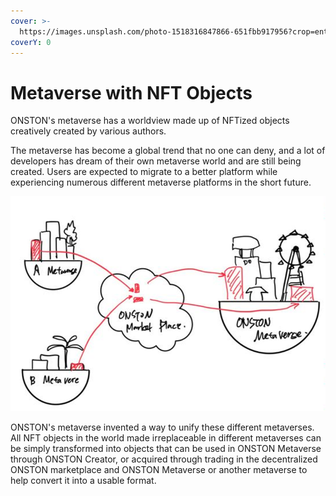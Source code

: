 ```yaml
---
cover: >-
  https://images.unsplash.com/photo-1518316847866-651fbb917956?crop=entropy&cs=srgb&fm=jpg&ixid=MnwxOTcwMjR8MHwxfHNlYXJjaHw3fHx3b3JsZHxlbnwwfHx8fDE2MzkyNDk4MDA&ixlib=rb-1.2.1&q=85
coverY: 0
---
```


# Metaverse with NFT Objects

ONSTON's metaverse has a worldview made up of NFTized objects creatively created by various authors.&#x20;

The metaverse has become a global trend that no one can deny, and a lot of developers has dream of their own metaverse world and are still being created. Users are expected to migrate to a better platform while experiencing numerous different metaverse platforms in the short future.



![](<../.gitbook/assets/image (4).png>)

ONSTON's metaverse invented a way to unify these different metaverses.\
All NFT objects in the world made irreplaceable in different metaverses can be simply transformed into objects that can be used in ONSTON Metaverse through ONSTON Creator, or acquired through trading in the decentralized ONSTON marketplace and ONSTON Metaverse or another metaverse to help convert it into a usable format.

